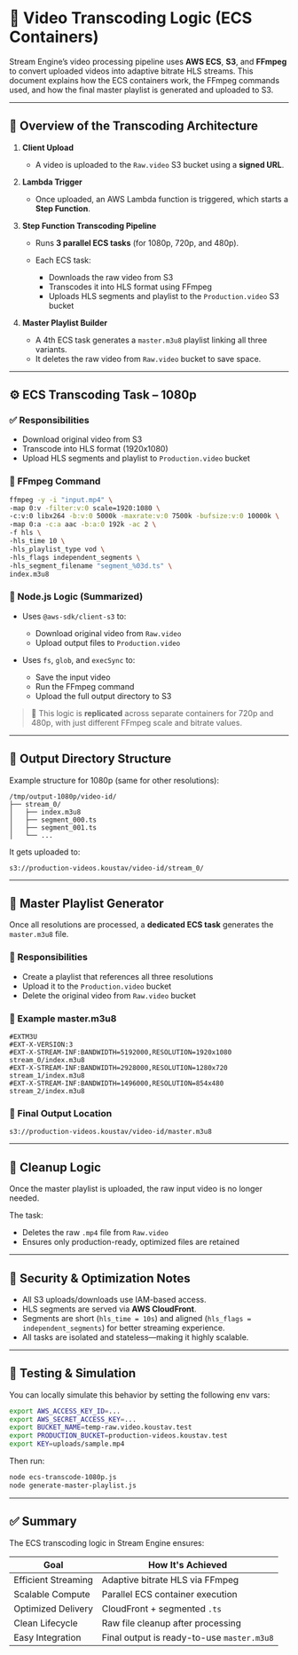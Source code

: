 # 🧰 Video Transcoding Logic (ECS Containers)

Stream Engine’s video processing pipeline uses **AWS ECS**, **S3**, and **FFmpeg** to convert uploaded videos into adaptive bitrate HLS streams. This document explains how the ECS containers work, the FFmpeg commands used, and how the final master playlist is generated and uploaded to S3.

---

## 🧱 Overview of the Transcoding Architecture

1. **Client Upload**

   * A video is uploaded to the `Raw.video` S3 bucket using a **signed URL**.

2. **Lambda Trigger**

   * Once uploaded, an AWS Lambda function is triggered, which starts a **Step Function**.

3. **Step Function Transcoding Pipeline**

   * Runs **3 parallel ECS tasks** (for 1080p, 720p, and 480p).
   * Each ECS task:

     * Downloads the raw video from S3
     * Transcodes it into HLS format using FFmpeg
     * Uploads HLS segments and playlist to the `Production.video` S3 bucket

4. **Master Playlist Builder**

   * A 4th ECS task generates a `master.m3u8` playlist linking all three variants.
   * It deletes the raw video from `Raw.video` bucket to save space.

---

## ⚙️ ECS Transcoding Task – 1080p

### ✅ Responsibilities

* Download original video from S3
* Transcode into HLS format (1920x1080)
* Upload HLS segments and playlist to `Production.video` bucket

### 🧾 FFmpeg Command

```bash
ffmpeg -y -i "input.mp4" \
-map 0:v -filter:v:0 scale=1920:1080 \
-c:v:0 libx264 -b:v:0 5000k -maxrate:v:0 7500k -bufsize:v:0 10000k \
-map 0:a -c:a aac -b:a:0 192k -ac 2 \
-f hls \
-hls_time 10 \
-hls_playlist_type vod \
-hls_flags independent_segments \
-hls_segment_filename "segment_%03d.ts" \
index.m3u8
```

### 📝 Node.js Logic (Summarized)

* Uses `@aws-sdk/client-s3` to:

  * Download original video from `Raw.video`
  * Upload output files to `Production.video`
* Uses `fs`, `glob`, and `execSync` to:

  * Save the input video
  * Run the FFmpeg command
  * Upload the full output directory to S3

> 🔁 This logic is **replicated** across separate containers for 720p and 480p, with just different FFmpeg scale and bitrate values.

---

## 📂 Output Directory Structure

Example structure for 1080p (same for other resolutions):

```
/tmp/output-1080p/video-id/
├── stream_0/
│   ├── index.m3u8
│   ├── segment_000.ts
│   ├── segment_001.ts
│   └── ...
```

It gets uploaded to:

```
s3://production-videos.koustav/video-id/stream_0/
```

---

## 🧠 Master Playlist Generator

Once all resolutions are processed, a **dedicated ECS task** generates the `master.m3u8` file.

### 🎯 Responsibilities

* Create a playlist that references all three resolutions
* Upload it to the `Production.video` bucket
* Delete the original video from `Raw.video` bucket

### 📄 Example master.m3u8

```m3u8
#EXTM3U
#EXT-X-VERSION:3
#EXT-X-STREAM-INF:BANDWIDTH=5192000,RESOLUTION=1920x1080
stream_0/index.m3u8
#EXT-X-STREAM-INF:BANDWIDTH=2928000,RESOLUTION=1280x720 
stream_1/index.m3u8
#EXT-X-STREAM-INF:BANDWIDTH=1496000,RESOLUTION=854x480
stream_2/index.m3u8
```

### 🔄 Final Output Location

```
s3://production-videos.koustav/video-id/master.m3u8
```

---

## 🧹 Cleanup Logic

Once the master playlist is uploaded, the raw input video is no longer needed.

The task:

* Deletes the raw `.mp4` file from `Raw.video`
* Ensures only production-ready, optimized files are retained

---

## 🔐 Security & Optimization Notes

* All S3 uploads/downloads use IAM-based access.
* HLS segments are served via **AWS CloudFront**.
* Segments are short (`hls_time = 10s`) and aligned (`hls_flags = independent_segments`) for better streaming experience.
* All tasks are isolated and stateless—making it highly scalable.

---

## 🧪 Testing & Simulation

You can locally simulate this behavior by setting the following env vars:

```bash
export AWS_ACCESS_KEY_ID=...
export AWS_SECRET_ACCESS_KEY=...
export BUCKET_NAME=temp-raw.video.koustav.test
export PRODUCTION_BUCKET=production-videos.koustav.test
export KEY=uploads/sample.mp4
```

Then run:

```bash
node ecs-transcode-1080p.js
node generate-master-playlist.js
```

---

## ✅ Summary

The ECS transcoding logic in Stream Engine ensures:

| Goal                | How It's Achieved                          |
| ------------------- | ------------------------------------------ |
| Efficient Streaming | Adaptive bitrate HLS via FFmpeg            |
| Scalable Compute    | Parallel ECS container execution           |
| Optimized Delivery  | CloudFront + segmented `.ts`               |
| Clean Lifecycle     | Raw file cleanup after processing          |
| Easy Integration    | Final output is ready-to-use `master.m3u8` |

